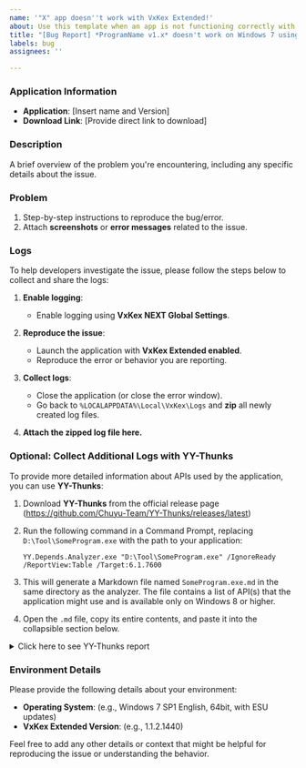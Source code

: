 ```yaml
---
name: '"X" app doesn''t work with VxKex Extended!'
about: Use this template when an app is not functioning correctly with VxKex Extended enabled.
title: "[Bug Report] *ProgramName v1.x* doesn't work on Windows 7 using VxKex Extended"
labels: bug
assignees: ''

---
```


### Application Information

- **Application**: [Insert name and Version]
- **Download Link**: [Provide direct link to download]

### Description

A brief overview of the problem you're encountering, including any specific details about the issue.

### Problem

1. Step-by-step instructions to reproduce the bug/error.
2. Attach **screenshots** or **error messages** related to the issue.

### Logs

To help developers investigate the issue, please follow the steps below to collect and share the logs:

1. **Enable logging**:
   - Enable logging using **VxKex NEXT Global Settings**.

2. **Reproduce the issue**:
   - Launch the application with **VxKex Extended enabled**.
   - Reproduce the error or behavior you are reporting.

3. **Collect logs**:
   - Close the application (or close the error window).
   - Go back to `%LOCALAPPDATA%\Local\VxKex\Logs` and **zip** all newly created log files.

4. **Attach the zipped log file here.**

### Optional: Collect Additional Logs with YY-Thunks  

To provide more detailed information about APIs used by the application, you can use **YY-Thunks**:  

1. Download **YY-Thunks** from the official release page (https://github.com/Chuyu-Team/YY-Thunks/releases/latest)
2. Run the following command in a Command Prompt, replacing `D:\Tool\SomeProgram.exe` with the path to your application:  
   ```  
   YY.Depends.Analyzer.exe "D:\Tool\SomeProgram.exe" /IgnoreReady /ReportView:Table /Target:6.1.7600  
   ```  
3. This will generate a Markdown file named `SomeProgram.exe.md` in the same directory as the analyzer. The file contains a list of API(s) that the application might use and is available only on Windows 8 or higher.  

4. Open the `.md` file, copy its entire contents, and paste it into the collapsible section below.

<details>
  <summary>Click here to see YY-Thunks report</summary>

PASTE THE ENTIRE .MD CONTENT HERE

</details>

### Environment Details

Please provide the following details about your environment:

- **Operating System**: (e.g., Windows 7 SP1 English, 64bit, with ESU updates)
- **VxKex Extended Version**: (e.g., 1.1.2.1440)

Feel free to add any other details or context that might be helpful for reproducing the issue or understanding the behavior.
